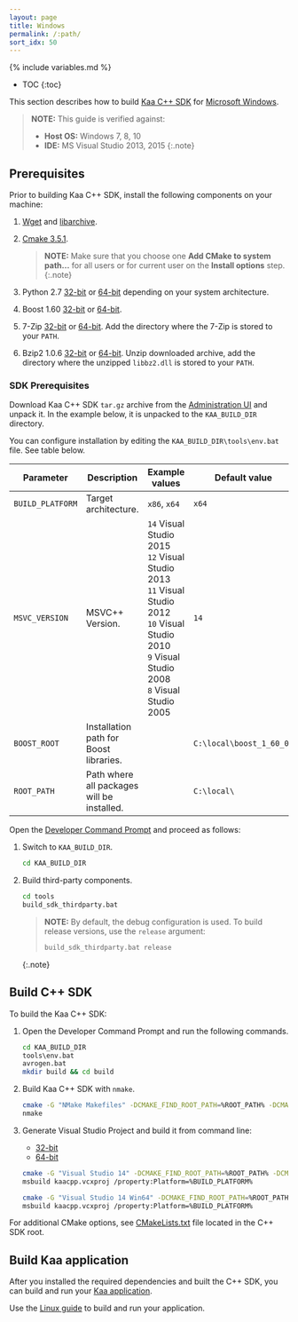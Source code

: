 ```yaml
---
layout: page
title: Windows
permalink: /:path/
sort_idx: 50
---
```


{% include variables.md %}

* TOC
{:toc}

This section describes how to build [Kaa C++ SDK]({{root_url}}Glossary/#kaa-sdk-type) for [Microsoft Windows](https://www.microsoft.com/en-us/windows/).

>**NOTE:** This guide is verified against:
>
> * **Host OS:** Windows 7, 8, 10
> * **IDE:** MS Visual Studio 2013, 2015
{:.note}

## Prerequisites

Prior to building Kaa C++ SDK, install the following components on your machine:

1. [Wget](http://downloads.sourceforge.net/gnuwin32/wget-1.11.4-1-setup.exe) and [libarchive](http://downloads.sourceforge.net/gnuwin32/libarchive-2.4.12-1-setup.exe).

2. [Cmake 3.5.1](https://cmake.org/files/v3.5/cmake-3.5.1-win32-x86.msi).

    >**NOTE:** Make sure that you choose one  **Add CMake to system path...** for all users or for current user on the **Install options** step.
    {:.note}
3. Python 2.7 [32-bit](https://www.python.org/ftp/python/2.7.9/python-2.7.9.msi) or [64-bit](https://www.python.org/ftp/python/2.7.9/python-2.7.9.amd64.msi) depending on your system architecture.

4. Boost 1.60 [32-bit](https://sourceforge.net/projects/boost/files/boost-binaries/1.60.0/boost_1_60_0-msvc-14.0-32.exe/download)
    or [64-bit](https://sourceforge.net/projects/boost/files/boost-binaries/1.60.0/boost_1_60_0-msvc-14.0-64.exe/download).

5. 7-Zip [32-bit](http://www.7-zip.org/a/7z1602.exe) or [64-bit](http://www.7-zip.org/a/7z1602-x64.exe). Add the directory where the 7-Zip is stored to your `PATH`.

6. Bzip2 1.0.6 [32-bit](https://github.com/philr/bzip2-windows/releases/download/v1.0.6/bzip2-dll-1.0.6-win-x86.zip) or [64-bit](https://github.com/philr/bzip2-windows/releases/download/v1.0.6/bzip2-dll-1.0.6-win-x64.zip).
    Unzip downloaded archive, add the directory where the unzipped `libbz2.dll` is stored to your `PATH`.

### SDK Prerequisites

Download Kaa C++ SDK `tar.gz` archive from the [Administration UI]({{root_url}}Glossary/#administration-ui) and unpack it.
In the example below, it is unpacked to the `KAA_BUILD_DIR` directory.

You can configure installation by editing the `KAA_BUILD_DIR\tools\env.bat` file.
See table below.

| Parameter | Description | Example values | Default value |
|-----------|-------------|----------------|---------------|
| `BUILD_PLATFORM` | Target architecture. | `x86`, `x64` | `x64` |
| `MSVC_VERSION` | MSVC++ Version. | `14` Visual Studio 2015<br />`12` Visual Studio 2013<br />`11` Visual Studio 2012<br />`10` Visual Studio 2010<br />`9` Visual Studio 2008<br />`8` Visual Studio 2005 | `14` |
| `BOOST_ROOT` | Installation path for Boost libraries. |  | `C:\local\boost_1_60_0\` |
| `ROOT_PATH` | Path where all packages will be installed. |  | `C:\local\` |

Open the [Developer Command Prompt](https://msdn.microsoft.com/en-us/en-en/library/ms229859(v=vs.110).aspx)
and proceed as follows:

1. Switch to `KAA_BUILD_DIR`.

   ```bash
   cd KAA_BUILD_DIR
   ```

2. Build third-party components.

   ```bash
   cd tools
   build_sdk_thirdparty.bat
   ```

    >**NOTE:** By default, the debug configuration is used.
    >To build release versions, use the `release` argument:
    >
    >```bash
    >build_sdk_thirdparty.bat release
    >```
    {:.note}

## Build C++ SDK

To build the Kaa C++ SDK:

1. Open the Developer Command Prompt and run the following commands.

   ```bash
   cd KAA_BUILD_DIR
   tools\env.bat
   avrogen.bat
   mkdir build && cd build
   ```

2. Build Kaa C++ SDK with `nmake`.

   ```bash
   cmake -G "NMake Makefiles" -DCMAKE_FIND_ROOT_PATH=%ROOT_PATH% -DCMAKE_BUILD_TYPE=Debug -DKAA_MAX_LOG_LEVEL=3 ..
   nmake
   ```

3. Generate Visual Studio Project and build it from command line:

<ul>
<ul class="nav nav-tabs">
   <li class="active"><a data-toggle="tab" href="#32">32-bit</a></li>
   <li><a data-toggle="tab" href="#64">64-bit</a></li>
</ul>

<div class="tab-content"><div id="32" class="tab-pane fade in active" markdown="1" >

```bash
cmake -G "Visual Studio 14" -DCMAKE_FIND_ROOT_PATH=%ROOT_PATH% -DCMAKE_BUILD_TYPE=Debug -DKAA_MAX_LOG_LEVEL=3 ..
msbuild kaacpp.vcxproj /property:Platform=%BUILD_PLATFORM%
```

</div><div id="64" class="tab-pane fade" markdown="1" >

```bash
cmake -G "Visual Studio 14 Win64" -DCMAKE_FIND_ROOT_PATH=%ROOT_PATH% -DCMAKE_BUILD_TYPE=Debug -DKAA_MAX_LOG_LEVEL=3 ..
msbuild kaacpp.vcxproj /property:Platform=%BUILD_PLATFORM%
```

</div>
</div>
</ul>

For additional CMake options, see [CMakeLists.txt]({{github_url}}client/client-multi/client-cpp/CMakeLists.txt) file located in the C++ SDK root.

## Build Kaa application

After you installed the required dependencies and built the C++ SDK, you can build and run your [Kaa application]({{root_url}}Glossary/#kaa-application).

Use the [Linux guide]({{root_url}}Programming-guide/Using-Kaa-endpoint-SDKs/C++/SDK-Linux/#build-kaa-application) to build and run your application.